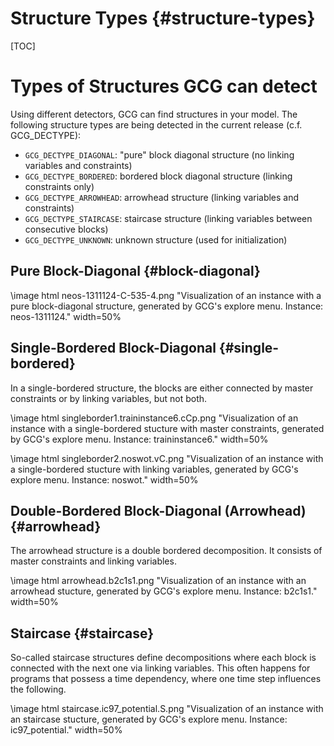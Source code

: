 # Structure Types {#structure-types}
[TOC]

# Types of Structures GCG can detect
Using different detectors, GCG can find structures in your model. The following structure types are being detected in 
the current release (c.f. GCG_DECTYPE):

- `GCG_DECTYPE_DIAGONAL`: "pure" block diagonal structure (no linking variables and constraints)
- `GCG_DECTYPE_BORDERED`: bordered block diagonal structure (linking constraints only)
- `GCG_DECTYPE_ARROWHEAD`: arrowhead structure (linking variables and constraints)
- `GCG_DECTYPE_STAIRCASE`: staircase structure (linking variables between consecutive blocks)
- `GCG_DECTYPE_UNKNOWN`: unknown structure (used for initialization)

## Pure Block-Diagonal {#block-diagonal}
\image html neos-1311124-C-535-4.png "Visualization of an instance with a pure block-diagonal structure, generated by GCG's explore menu. Instance: neos-1311124." width=50%

## Single-Bordered Block-Diagonal {#single-bordered}
In a single-bordered structure, the blocks are either connected by master constraints or by linking variables, but not both.

\image html singleborder1.traininstance6.cCp.png "Visualization of an instance with a single-bordered stucture with master constraints, generated by GCG's explore menu. Instance: traininstance6." width=50%

\image html singleborder2.noswot.vC.png "Visualization of an instance with a single-bordered stucture with linking variables, generated by GCG's explore menu. Instance: noswot." width=50%

## Double-Bordered Block-Diagonal (Arrowhead) {#arrowhead}
The arrowhead structure is a double bordered decomposition. It consists of master constraints and linking variables.

\image html arrowhead.b2c1s1.png "Visualization of an instance with an arrowhead stucture, generated by GCG's explore menu. Instance: b2c1s1." width=50%


## Staircase {#staircase}
So-called staircase structures define decompositions where each block is connected
with the next one via linking variables. This often happens for programs that
possess a time dependency, where one time step influences the following.

\image html staircase.ic97_potential.S.png "Visualization of an instance with an staircase stucture, generated by GCG's explore menu. Instance: ic97_potential." width=50%




